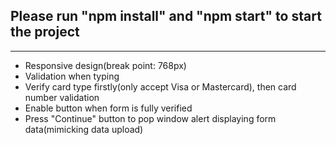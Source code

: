 ## Please run "npm install" and "npm start" to start the project

***

- Responsive design(break point: 768px)
- Validation when typing
- Verify card type firstly(only accept Visa or Mastercard), then card number validation
- Enable button when form is fully verified
- Press "Continue" button to pop window alert displaying form data(mimicking data upload)
